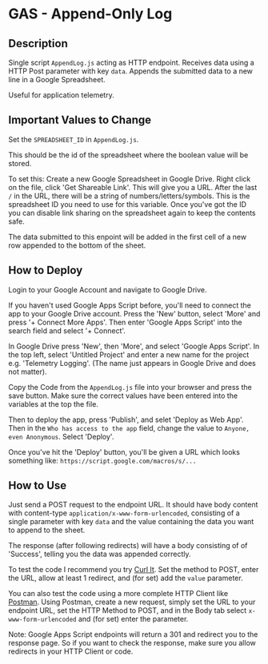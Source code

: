 # GAS - Append-Only Log

## Description

Single script `AppendLog.js` acting as HTTP endpoint. Receives data using a HTTP Post parameter with key `data`. Appends the submitted data to a new line in a Google Spreadsheet.

Useful for application telemetry.


## Important Values to Change

Set the `SPREADSHEET_ID` in `AppendLog.js`.

This should be the id of the spreadsheet where the boolean value will be stored.

To set this: Create a new Google Spreadsheet in Google Drive. Right click on the file, click 'Get Shareable Link'. This will give you a URL. After the last `/` in the URL, there will be a string of numbers/letters/symbols. This is the spreadsheet ID you need to use for this variable. Once you've got the ID you can disable link sharing on the spreadsheet again to keep the contents safe.

The data submitted to this enpoint will be added in the first cell of a new row appended to the bottom of the sheet.


## How to Deploy

Login to your Google Account and navigate to Google Drive. 

If you haven't used Google Apps Script before, you'll need to connect the app to your Google Drive account. Press the 'New' button, select 'More' and press '+ Connect More Apps'. Then enter 'Google Apps Script' into the search field and select '+ Connect'.

In Google Drive press 'New', then 'More', and select 'Google Apps Script'. In the top left, select 'Untitled Project' and enter a new name for the project e.g. 'Telemetry Logging'. (The name just appears in Google Drive and does not matter).

Copy the Code from the `AppendLog.js` file into your browser and press the save button. Make sure the correct values have been entered into the variables at the top the file.

Then to deploy the app, press 'Publish', and selet 'Deploy as Web App'. Then in the `Who has access to the app` field, change the value to `Anyone, even Anonymous`. Select 'Deploy'.

Once you've hit the 'Deploy' button, you'll be given a URL which looks something like: `https://script.google.com/macros/s/...`

## How to Use

Just send a POST request to the endpoint URL. It should have body content with content-type `application/x-www-form-urlencoded`, consisting of a single parameter with key `data` and the value containing the data you want to append to the sheet.

The response (after following redirects) will have a body consisting of of 'Success', telling you the data was appended correctly.

To test the code I recommend you try [Curl It](https://curlit.jam-es.com). Set the method to POST, enter the URL, allow at least 1 redirect, and (for set) add the `value` parameter.

You can also test the code using a more complete HTTP Client like [Postman](https://www.getpostman.com/). Using Postman, create a new request, simply set the URL to your endpoint URL, set the HTTP Method to POST, and in the Body tab select `x-www-form-urlencoded` and (for set) enter the parameter.

Note: Google Apps Script endpoints will return a 301 and redirect you to the response page. So if you want to check the response, make sure you allow redirects in your HTTP Client or code.
